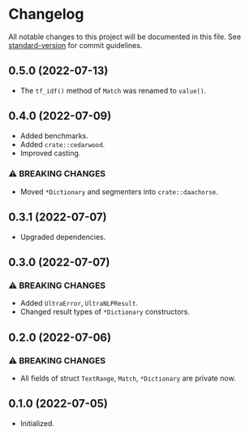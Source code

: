 # Changelog
All notable changes to this project will be documented in this file. See [standard-version](https://github.com/conventional-changelog/standard-version) for commit guidelines.

## 0.5.0 (2022-07-13)
- The `tf_idf()` method of `Match` was renamed to `value()`.

## 0.4.0 (2022-07-09)
- Added benchmarks.
- Added `crate::cedarwood`.
- Improved casting.

### ⚠ BREAKING CHANGES
- Moved `*Dictionary` and segmenters into `crate::daachorse`.

## 0.3.1 (2022-07-07)
- Upgraded dependencies.

## 0.3.0 (2022-07-07)
### ⚠ BREAKING CHANGES
- Added `UltraError`, `UltraNLPResult`.
- Changed result types of `*Dictionary` constructors.

## 0.2.0 (2022-07-06)
### ⚠ BREAKING CHANGES
- All fields of struct `TextRange`, `Match`, `*Dictionary` are private now.

## 0.1.0 (2022-07-05)
- Initialized.
